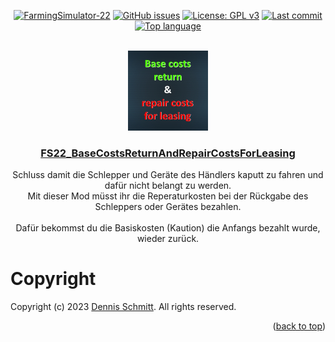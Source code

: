 <a name="readme-top"></a>

<div align="center">

[![FarmingSimulator-22](https://img.shields.io/badge/FarmingSimulator-22-blue?style=flat-square)](https://www.farming-simulator.com/)
[![GitHub issues](https://img.shields.io/github/issues/Peppie84/FS22_BaseCostsReturnAndRepairCostsForLeasing?style=flat-square)](https://github.com/Peppie84/FS22_BaseCostsReturnAndRepairCostsForLeasing/issues)
[![License: GPL v3](https://img.shields.io/badge/License-GPLv3-blue?style=flat-square)](https://www.gnu.org/licenses/gpl-3.0)
[![Last commit](https://img.shields.io/github/last-commit/Peppie84/FS22_BaseCostsReturnAndRepairCostsForLeasing?style=flat-square&color=important)](https://github.com/Peppie84/FS22_BaseCostsReturnAndRepairCostsForLeasing/commits/development)
[![Top language](https://img.shields.io/github/languages/top/Peppie84/FS22_BaseCostsReturnAndRepairCostsForLeasing?style=flat-square&color=blueviolet)](https://github.com/search?q=repo%3APeppie84%2FFS22_BaseCostsReturnAndRepairCostsForLeasing++language%3ALua&type=code)


<br />

<img src="documents/icon_BaCoReAndReCoForLeasing.jpg" style="width: 128px;">

<h3 align="center"><u>FS22_BaseCostsReturnAndRepairCostsForLeasing</u></h3>

<p align="center">
    Schluss damit die Schlepper und Geräte des Händlers kaputt zu fahren und dafür nicht belangt zu werden.<br />
    Mit dieser Mod müsst ihr die Reperaturkosten bei der Rückgabe des Schleppers oder Gerätes bezahlen.<br />
    <br />
    Dafür bekommst du die Basiskosten (Kaution) die Anfangs bezahlt wurde, wieder zurück.
</p>

</div>

# Copyright
Copyright (c) 2023 [Dennis Schmitt](https://github.com/peppie84).
All rights reserved.

<p align="right">(<a href="#readme-top">back to top</a>)</p>